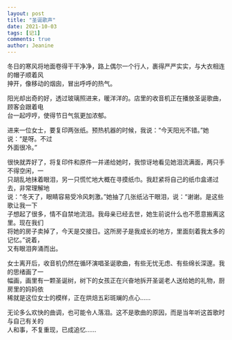```yaml
---
layout: post
title: "圣诞歌声"
date: 2021-10-03 
tags: [记1]
comments: true
author: Jeanine 
---
```

冬日的寒风将地面卷得干干净净，路上偶尔一个行人，裹得严严实实，与大衣相连的帽子顺着风  
抻开，像移动的烟囱，冒出呼呼的热气。  

阳光却出奇的好，透过玻璃照进来，暖洋洋的。店里的收音机正在播放圣诞歌曲，顾客会跟着电  
台一起哼哼，使得节日气氛更加浓郁。  

进来一位女士，要复印两张纸。预热机器的时候，我说：“今天阳光不错。”她说：“是呀。不过  
外面很冷。”  

很快就弄好了，将复印件和原件一并递给她时，我惊讶地看见她泪流满面，两只手不得空闲，一  
只胡乱地抹着眼泪，另一只慌忙地大概在寻摸纸巾。我赶紧将自己的纸巾盒递过去，非常理解地  
说：“冬天了，眼睛容易受冷风刺激。”她抽了几张纸沾干眼泪，说：“谢谢。是这些歌让我一下  
子想起了很多，情不自禁地流泪。我母亲已经去世，她生前说什么也不愿意搬离这里。现在我们  
将她的房子卖掉了，今天是交接日。这所房子是我成长的地方，里面刻着我太多的记忆。”说着，  
又有眼泪奔涌而出。  

女士离开后，收音机仍然在循环演唱圣诞歌曲，有些无忧无虑、有些绵长深邃。我的思绪画了一  
幅画，画里有一颗圣诞树，树下的女孩正在兴奋地拆开圣诞老人送给她的礼物，厨房里的妈妈依  
稀就是这位女士的模样，正在烘焙五彩斑斓的点心……  

无论多么欢快的曲调，也可能令人落泪。这不是歌曲的原因，而是当年听这首歌时与自己有关的  
人和事，不复重现，已成追忆……
